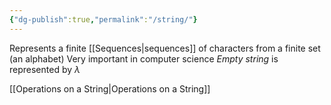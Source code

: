 ```yaml
---
{"dg-publish":true,"permalink":"/string/"}
---
```


Represents a finite [[Sequences\|sequences]] of characters from a finite set (an alphabet)
Very important in computer science
*Empty string* is represented by $\lambda$

[[Operations on a String\|Operations on a String]]